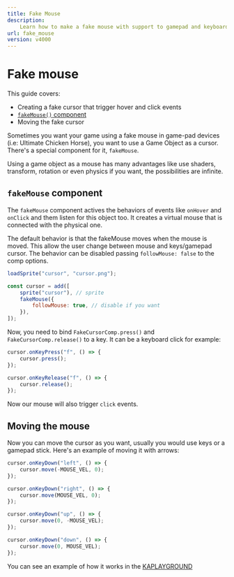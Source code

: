 ```yaml
---
title: Fake Mouse
description:
    Learn how to make a fake mouse with support to gamepad and keyboard.
url: fake_mouse
version: v4000
---
```


# Fake mouse

This guide covers:

-   Creating a fake cursor that trigger hover and click events
-   [`fakeMouse()` component](/doc/ctx/fakeMouse)
-   Moving the fake cursor

Sometimes you want your game using a fake mouse in game-pad devices (i.e:
Ultimate Chicken Horse), you want to use a Game Object as a cursor. There's a
special component for it, `fakeMouse`.

Using a game object as a mouse has many advantages like use shaders, transform,
rotation or even physics if you want, the possibilities are infinite.

## `fakeMouse` component

The `fakeMouse` component actives the behaviors of events like `onHover` and
`onClick` and them listen for this object too. It creates a virtual mouse that
is connected with the physical one.

The default behavior is that the fakeMouse moves when the mouse is moved. This
allow the user change between mouse and keys/gamepad cursor. The behavior can be
disabled passing `followMouse: false` to the comp options.

```js
loadSprite("cursor", "cursor.png");

const cursor = add([
    sprite("cursor"), // sprite
    fakeMouse({
        followMouse: true, // disable if you want
    }),
]);
```

Now, you need to bind `FakeCursorComp.press()` and `FakeCursorComp.release()` to
a key. It can be a keyboard click for example:

```js
cursor.onKeyPress("f", () => {
    cursor.press();
});

cursor.onKeyRelease("f", () => {
    cursor.release();
});
```

Now our mouse will also trigger `click` events.

## Moving the mouse

Now you can move the cursor as you want, usually you would use keys or a gamepad
stick. Here's an example of moving it with arrows:

```js
cursor.onKeyDown("left", () => {
    cursor.move(-MOUSE_VEL, 0);
});

cursor.onKeyDown("right", () => {
    cursor.move(MOUSE_VEL, 0);
});

cursor.onKeyDown("up", () => {
    cursor.move(0, -MOUSE_VEL);
});

cursor.onKeyDown("down", () => {
    cursor.move(0, MOUSE_VEL);
});
```

You can see an example of how it works in the
[KAPLAYGROUND](https://play.kaplayjs.com?example=fakeMouse)
